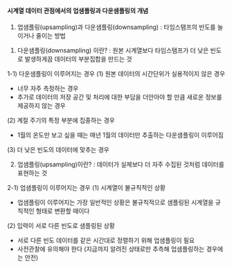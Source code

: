 #### 시계열 데이터 관점에서의 업샘플링과 다운샘플링의 개념
1. 업샘플링(upsampling)과 다운샘플링(downsampling)
	:  타임스탬프의 빈도를 늘이거나 줄이는 방법

1) 다운샘플링(downsampling) 이란?
	: 원본 시계열보다 타임스탬프가 더 낮은 빈도로 발생하게끔 데이터의 부분집합을 만드는 것


1-1) 다운샘플링이 이루어지는 경우
(1) 원본 데이터의 시간단위가 실용적이지 않은 경우
-   너무 자주 측정하는 경우
-   추가로 데이터의 저장 공간 및 처리에 대한 부담을 더안아야 할 만큼 새로운 정보를 제공하지 않는 경우

(2) 계절 주기의 특정 부분에 집중하는 경우
-   1월의 온도만 보고 싶을 때는 매년 1월의 데이터만 추출하는 다운샘플링이 이루어짐

(3) 더 낮은 빈도의 데이터에 맞추는 경우

2) 업샘플링(upsampling)이란?
	:  데이터가 실제보다 더 자주 수집된 것처럼 데이터를 표현하는 것

2-1) 업샘플링이 이루어지는 경우
(1) 시계열이 불규칙적인 상황
-   업샘플링이 이루어지는 가장 일반적인 상황은 불규칙적으로 샘플링된 시계열을 규칙적인 형태로 변환할 때이다

(2) 입력이 서로 다른 빈도로 샘플링된 상황
-   서로 다른 빈도 데이터를 같은 시간대로 정렬하기 위해 업샘플링이 필요
-   사전관찰에 유의해야 한다 (지금까지 알려진 상태로만 추측해 업샘플링하는 경우에는 안전)